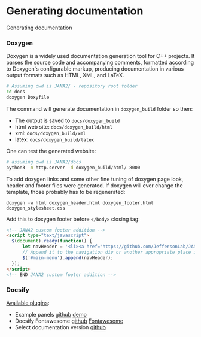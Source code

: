 # Generating documentation

Generating documentation

### Doxygen

Doxygen is a widely used documentation generation tool for C++ projects. 
It parses the source code and accompanying comments, formatted according to Doxygen's configurable markup, 
producing documentation in various output formats such as HTML, XML, and LaTeX.

```bash
# Assuming cwd is JANA2/ - repository root folder
cd docs
doxygen Doxyfile
```

The command will generate documentation in `doxygen_build` folder so then:

- The output is saved to `docs/doxygen_build`
- html web site: `docs/doxygen_build/html`
- xml: `docs/doxygen_build/xml`
- latex: `docs/doxygen_build/latex`

One can test the generated website: 

```bash
# assuming cwd is JANA2/docs 
python3 -m http.server -d doxygen_build/html/ 8000
```

To add doxygen links and some other fine tuning of doxygen page look, 
header and footer files were generated. If doxygen will ever change the template, 
those probably has to be regenerated: 

```
doxygen -w html doxygen_header.html doxygen_footer.html doxygen_stylesheet.css
```

Add this to doxygen footer before `</body>` closing tag: 

```html
<!-- JANA2 custom footer addition -->
<script type="text/javascript">
  $(document).ready(function() {
      let navHeader = '<li><a href="https://github.com/JeffersonLab/JANA2" target="_blank">Project GitHUB</a></li>';
      // Append it to the navigation div or another appropriate place in the menu
      $('#main-menu').append(navHeader);
  });
</script>
<!-- END JANA2 custom footer addition -->
```



### Docsify

[Available plugins](https://docsify-theme-github.vercel.app/#/awesome?id=plugins):

- Example panels [github](https://github.com/VagnerDomingues/docsify-example-panels) [demo](https://vagnerdomingues.github.io/docsify-example-panels/#/)
- Docsify Fontawesome [github](https://github.com/erickjx/docsify-fontawesome) [Fontawesome](https://fontawesome.com/)
- Select documentation version [github](https://github.com/UliGall/docsify-versioned-plugin)